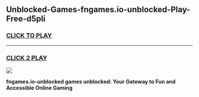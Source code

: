 
## Unblocked-Games-fngames.io-unblocked-Play-Free-d5pli
<h3>
<a href="https://premium76.site?title=fngames.io-unblocked&ref=23A">CLICK TO PLAY</a></h3>
<hr>

<h3>
<a href="https://premium76.site?title=fngames.io-unblocked&ref=23A">CLICK 2 PLAY</a>
  
</h3>

<a href="https://premium76.site?title=fngames.io-unblocked&ref=23A"><img src="https://clearcache.store/games.png"></a>


**fngames.io-unblocked games unblocked: Your Gateway to Fun and Accessible Online Gaming**
